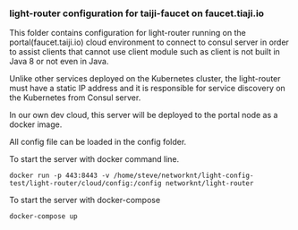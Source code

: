 ### light-router configuration for taiji-faucet on faucet.tiaji.io

This folder contains configuration for light-router running on the portal(faucet.taiji.io) cloud environment to connect to consul server in order to assist clients that cannot use client module such as client is not built in Java 8 or not even in Java. 

Unlike other services deployed on the Kubernetes cluster, the light-router must have a static IP address and it is responsible for service discovery on the Kubernetes from Consul server. 

In our own dev cloud, this server will be deployed to the portal node as a docker image. 

All config file can be loaded in the config folder.

To start the server with docker command line. 

```
docker run -p 443:8443 -v /home/steve/networknt/light-config-test/light-router/cloud/config:/config networknt/light-router
```


To start the server with docker-compose

```
docker-compose up
```
